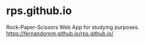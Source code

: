 # rps.github.io
Rock-Paper-Scissors Web App for studying purposes.
https://fernandorpm.github.io/rps.github.io/

